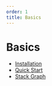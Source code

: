 ```yaml
---
order: 1
title: Basics
---
```


# Basics

* [Installation](./installation.md)
* [Quick Start](./quick-start.md)
* [Stack Graph](./stack-graph.md)
